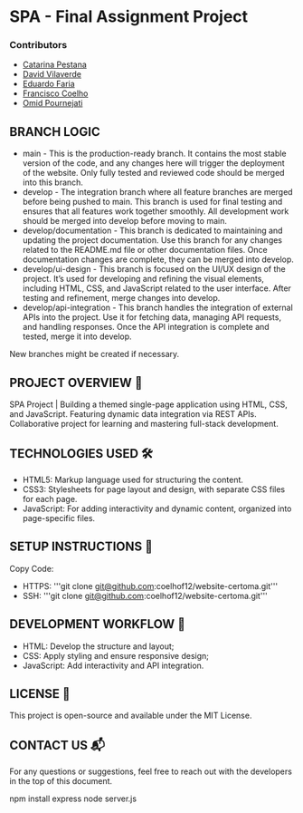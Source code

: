 # SPA - Final Assignment Project

### Contributors

- [Catarina Pestana](https://github.com/catp98)
- [David Vilaverde](https://github.com/dtrv95)
- [Eduardo Faria](https://github.com/DaDim93)
- [Francisco Coelho](https://github.com/coelhof12)
- [Omid Pournejati](https://github.com/theomidious)

## BRANCH LOGIC

- main - This is the production-ready branch. It contains the most stable version of the code, and any changes here will trigger the deployment of the website. Only fully tested and reviewed code should be merged into this branch.
- develop - The integration branch where all feature branches are merged before being pushed to main. This branch is used for final testing and ensures that all features work together smoothly. All development work should be merged into develop before moving to main.
- develop/documentation - This branch is dedicated to maintaining and updating the project documentation. Use this branch for any changes related to the README.md file or other documentation files. Once documentation changes are complete, they can be merged into develop.
- develop/ui-design - This branch is focused on the UI/UX design of the project. It’s used for developing and refining the visual elements, including HTML, CSS, and JavaScript related to the user interface. After testing and refinement, merge changes into develop.
- develop/api-integration - This branch handles the integration of external APIs into the project. Use it for fetching data, managing API requests, and handling responses. Once the API integration is complete and tested, merge it into develop.

New branches might be created if necessary.

## PROJECT OVERVIEW 🚀

SPA Project | Building a themed single-page application using HTML, CSS, and JavaScript. Featuring dynamic data integration via REST APIs. Collaborative project for learning and mastering full-stack development.

## TECHNOLOGIES USED 🛠️

- HTML5: Markup language used for structuring the content.
- CSS3: Stylesheets for page layout and design, with separate CSS files for each page.
- JavaScript: For adding interactivity and dynamic content, organized into page-specific files.

## SETUP INSTRUCTIONS 📝

Copy Code:

- HTTPS: '''git clone git@github.com:coelhof12/website-certoma.git'''
- SSH: '''git clone git@github.com:coelhof12/website-certoma.git'''

## DEVELOPMENT WORKFLOW 🔄

- HTML: Develop the structure and layout;
- CSS: Apply styling and ensure responsive design;
- JavaScript: Add interactivity and API integration.

## LICENSE 📜

This project is open-source and available under the MIT License.

## CONTACT US 📬

For any questions or suggestions, feel free to reach out with the developers in the top of this document.


npm install express
node server.js